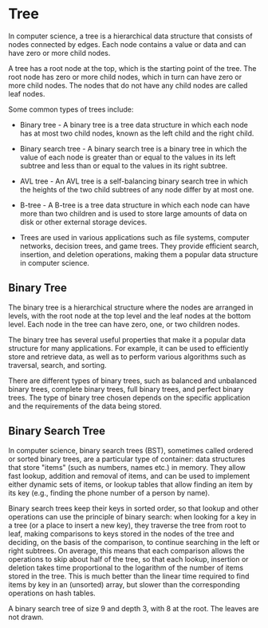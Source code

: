 # Tree

In computer science, a tree is a hierarchical data structure that consists of nodes connected by edges. Each node contains a value or data and can have zero or more child nodes.

A tree has a root node at the top, which is the starting point of the tree. The root node has zero or more child nodes, which in turn can have zero or more child nodes. The nodes that do not have any child nodes are called leaf nodes.

Some common types of trees include:

- Binary tree - A binary tree is a tree data structure in which each node has at most two child nodes, known as the left child and the right child.

- Binary search tree - A binary search tree is a binary tree in which the value of each node is greater than or equal to the values in its left subtree and less than or equal to the values in its right subtree.

- AVL tree - An AVL tree is a self-balancing binary search tree in which the heights of the two child subtrees of any node differ by at most one.

- B-tree - A B-tree is a tree data structure in which each node can have more than two children and is used to store large amounts of data on disk or other external storage devices.

- Trees are used in various applications such as file systems, computer networks, decision trees, and game trees. They provide efficient search, insertion, and deletion operations, making them a popular data structure in computer science.

## Binary Tree

The binary tree is a hierarchical structure where the nodes are arranged in levels, with the root node at the top level and the leaf nodes at the bottom level. Each node in the tree can have zero, one, or two children nodes.

The binary tree has several useful properties that make it a popular data structure for many applications. For example, it can be used to efficiently store and retrieve data, as well as to perform various algorithms such as traversal, search, and sorting.

There are different types of binary trees, such as balanced and unbalanced binary trees, complete binary trees, full binary trees, and perfect binary trees. The type of binary tree chosen depends on the specific application and the requirements of the data being stored.

## Binary Search Tree

In computer science, binary search trees (BST), sometimes called ordered or sorted binary trees, are a particular type of container: data structures that store "items" (such as numbers, names etc.) in memory. They allow fast lookup, addition and removal of items, and can be used to implement either dynamic sets of items, or lookup tables that allow finding an item by its key (e.g., finding the phone number of a person by name).

Binary search trees keep their keys in sorted order, so that lookup and other operations can use the principle of binary search: when looking for a key in a tree (or a place to insert a new key), they traverse the tree from root to leaf, making comparisons to keys stored in the nodes of the tree and deciding, on the basis of the comparison, to continue searching in the left or right subtrees. On average, this means that each comparison allows the operations to skip about half of the tree, so that each lookup, insertion or deletion takes time proportional to the logarithm of the number of items stored in the tree. This is much better than the linear time required to find items by key in an (unsorted) array, but slower than the corresponding operations on hash tables.

A binary search tree of size 9 and depth 3, with 8 at the root. The leaves are not drawn.
